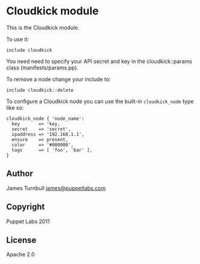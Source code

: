 Cloudkick module
===

This is the Cloudkick module.

To use it:

    include cloudkick

You need need to specify your API secret and key in the
cloudkick::params class (manifests/params.pp).

To remove a node change your include to:

    include cloudkick::delete

To configure a Cloudkick node you can use the built-in 
`cloudkick_node` type like so:

    cloudkick_node { 'node_name':
      key       => 'key,
      secret    => 'secret',
      ipaddress => '192.168.1.1',
      ensure    => present,
      color     => '#000000',
      tags      => [ 'foo', 'bar' ],
    }

Author
---

James Turnbull <james@puppetlabs.com>

Copyright
---

Puppet Labs 2011

License
---

Apache 2.0
